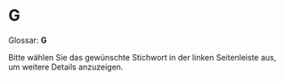 # G

Glossar: **G**

Bitte wählen Sie das gewünschte Stichwort in der linken Seitenleiste aus, um weitere Details anzuzeigen.